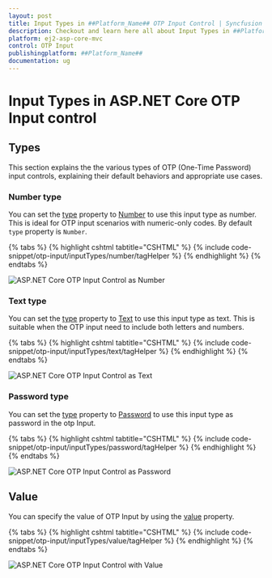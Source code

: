 ```yaml
---
layout: post
title: Input Types in ##Platform_Name## OTP Input Control | Syncfusion
description: Checkout and learn here all about Input Types in ##Platform_Name## OTP Input control of Syncfusion Essential JS 2 and more details.
platform: ej2-asp-core-mvc
control: OTP Input
publishingplatform: ##Platform_Name##
documentation: ug
---
```


# Input Types in ASP.NET Core OTP Input control

## Types

This section explains the the various types of OTP (One-Time Password) input controls, explaining their default behaviors and appropriate use cases.

### Number type

You can set the [type](https://help.syncfusion.com/cr/aspnetcore-js2/Syncfusion.EJ2.Inputs.OtpInput.html#Syncfusion_EJ2_Inputs_OtpInput_Type) property to [Number](https://help.syncfusion.com/cr/aspnetcore-js2/Syncfusion.EJ2.Inputs.OtpInputType.html#Syncfusion_EJ2_Inputs_OtpInputType_Number) to use this input type as number. This is ideal for OTP input scenarios with numeric-only codes. By default `type` property is `Number`.

{% tabs %}
{% highlight cshtml tabtitle="CSHTML" %}
{% include code-snippet/otp-input/inputTypes/number/tagHelper %}
{% endhighlight %}
{% endtabs %}

![ASP.NET Core OTP Input Control as Number](images/otp-number.png)

### Text type

You can set the [type](https://help.syncfusion.com/cr/aspnetcore-js2/Syncfusion.EJ2.Inputs.OtpInput.html#Syncfusion_EJ2_Inputs_OtpInput_Type) property to [Text](https://help.syncfusion.com/cr/aspnetcore-js2/Syncfusion.EJ2.Inputs.OtpInputType.html#Syncfusion_EJ2_Inputs_OtpInputType_Text) to use this input type as text. This is suitable when the OTP input need to include both letters and numbers.

{% tabs %}
{% highlight cshtml tabtitle="CSHTML" %}
{% include code-snippet/otp-input/inputTypes/text/tagHelper %}
{% endhighlight %}
{% endtabs %}

![ASP.NET Core OTP Input Control as Text](images/otp-text.png)

### Password type

You can set the [type](https://help.syncfusion.com/cr/aspnetcore-js2/Syncfusion.EJ2.Inputs.OtpInput.html#Syncfusion_EJ2_Inputs_OtpInput_Type) property to [Password](https://help.syncfusion.com/cr/aspnetcore-js2/Syncfusion.EJ2.Inputs.OtpInputType.html#Syncfusion_EJ2_Inputs_OtpInputType_Password) to use this input type as password in the otp Input.

{% tabs %}
{% highlight cshtml tabtitle="CSHTML" %}
{% include code-snippet/otp-input/inputTypes/password/tagHelper %}
{% endhighlight %}
{% endtabs %}

![ASP.NET Core OTP Input Control as Password](images/otp-password.png)

## Value

You can specify the value of OTP Input by using the [value](https://help.syncfusion.com/cr/aspnetcore-js2/Syncfusion.EJ2.Inputs.OtpInput.html#Syncfusion_EJ2_Inputs_OtpInput_Value) property.

{% tabs %}
{% highlight cshtml tabtitle="CSHTML" %}
{% include code-snippet/otp-input/inputTypes/value/tagHelper %}
{% endhighlight %}
{% endtabs %}

![ASP.NET Core OTP Input Control with Value](images/otp-number.png)
